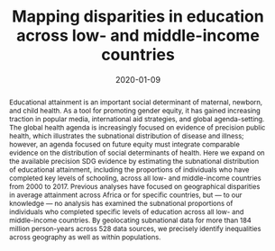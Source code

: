 ---
abstract: Educational attainment is an important social determinant of maternal, newborn, and child health. As a tool for promoting gender equity, it has gained increasing traction in popular media, international aid strategies, and global agenda-setting. The global health agenda is increasingly focused on evidence of precision public health, which illustrates the subnational distribution of disease and illness; however, an agenda focused on future equity must integrate comparable evidence on the distribution of social determinants of health. Here we expand on the available precision SDG evidence by estimating the subnational distribution of educational attainment, including the proportions of individuals who have completed key levels of schooling, across all low- and middle-income countries from 2000 to 2017. Previous analyses have focused on geographical disparities in average attainment across Africa or for specific countries, but — to our knowledge — no analysis has examined the subnational proportions of individuals who completed specific levels of education across all low- and middle-income countries. By geolocating subnational data for more than 184 million person-years across 528 data sources, we precisely identify inequalities across geography as well as within populations.
authors:
- admin
- et al
date: "2020-01-09"
doi: ""
featured: false
image:
  focal_point: ""
  preview_only: false
projects: []
publication: '*Nature*'
publication_short: "*Nature*"
publication_types:
- "2"
publishDate: "2020-01-09"
summary: _Published in **Nature**._
tags:
title: Mapping disparities in education across low- and middle-income countries
url_code: ""
url_dataset: ""
url_pdf: "media/Graetz_2020_Nature.pdf"
url_poster: ""
url_project: ""
url_slides: ""
url_source: ""
url_video: ""
---
